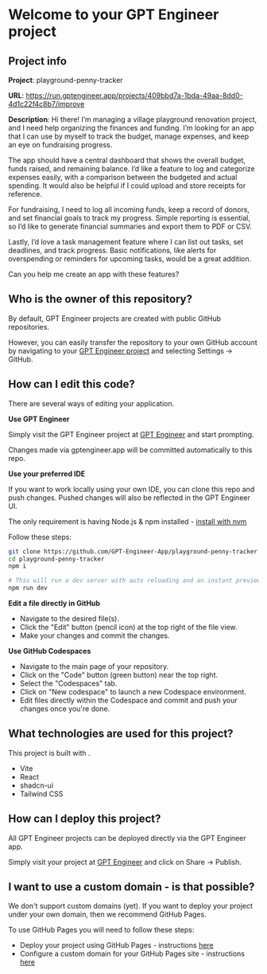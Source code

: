 # Welcome to your GPT Engineer project

## Project info

**Project**: playground-penny-tracker 

**URL**: https://run.gptengineer.app/projects/409bbd7a-1bda-49aa-8dd0-4d1c22f4c8b7/improve

**Description**: Hi there! I’m managing a village playground renovation project, and I need help organizing the finances and funding. I’m looking for an app that I can use by myself to track the budget, manage expenses, and keep an eye on fundraising progress.

The app should have a central dashboard that shows the overall budget, funds raised, and remaining balance. I’d like a feature to log and categorize expenses easily, with a comparison between the budgeted and actual spending. It would also be helpful if I could upload and store receipts for reference.

For fundraising, I need to log all incoming funds, keep a record of donors, and set financial goals to track my progress. Simple reporting is essential, so I’d like to generate financial summaries and export them to PDF or CSV.

Lastly, I’d love a task management feature where I can list out tasks, set deadlines, and track progress. Basic notifications, like alerts for overspending or reminders for upcoming tasks, would be a great addition.

Can you help me create an app with these features? 

## Who is the owner of this repository?
By default, GPT Engineer projects are created with public GitHub repositories.

However, you can easily transfer the repository to your own GitHub account by navigating to your [GPT Engineer project](https://run.gptengineer.app/projects/409bbd7a-1bda-49aa-8dd0-4d1c22f4c8b7/improve) and selecting Settings -> GitHub. 

## How can I edit this code?
There are several ways of editing your application.

**Use GPT Engineer**

Simply visit the GPT Engineer project at [GPT Engineer](https://run.gptengineer.app/projects/409bbd7a-1bda-49aa-8dd0-4d1c22f4c8b7/improve) and start prompting.

Changes made via gptengineer.app will be committed automatically to this repo.

**Use your preferred IDE**

If you want to work locally using your own IDE, you can clone this repo and push changes. Pushed changes will also be reflected in the GPT Engineer UI.

The only requirement is having Node.js & npm installed - [install with nvm](https://github.com/nvm-sh/nvm#installing-and-updating)

Follow these steps: 

```sh
git clone https://github.com/GPT-Engineer-App/playground-penny-tracker.git
cd playground-penny-tracker
npm i

# This will run a dev server with auto reloading and an instant preview.
npm run dev
```

**Edit a file directly in GitHub**

- Navigate to the desired file(s).
- Click the "Edit" button (pencil icon) at the top right of the file view.
- Make your changes and commit the changes.

**Use GitHub Codespaces**

- Navigate to the main page of your repository.
- Click on the "Code" button (green button) near the top right.
- Select the "Codespaces" tab.
- Click on "New codespace" to launch a new Codespace environment.
- Edit files directly within the Codespace and commit and push your changes once you're done.

## What technologies are used for this project?

This project is built with .

- Vite
- React
- shadcn-ui
- Tailwind CSS

## How can I deploy this project?

All GPT Engineer projects can be deployed directly via the GPT Engineer app. 

Simply visit your project at [GPT Engineer](https://run.gptengineer.app/projects/409bbd7a-1bda-49aa-8dd0-4d1c22f4c8b7/improve) and click on Share -> Publish.

## I want to use a custom domain - is that possible?

We don't support custom domains (yet). If you want to deploy your project under your own domain, then we recommend GitHub Pages.

To use GitHub Pages you will need to follow these steps: 
- Deploy your project using GitHub Pages - instructions [here](https://docs.github.com/en/pages/getting-started-with-github-pages/creating-a-github-pages-site#creating-your-site)
- Configure a custom domain for your GitHub Pages site - instructions [here](https://docs.github.com/en/pages/configuring-a-custom-domain-for-your-github-pages-site)